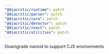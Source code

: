 ```yaml
---
"@diacritic/runtime": patch
"@diacritic/parser": patch
"@diacritic/core": patch
"@diacritic/detector": patch
"@diacritic/react": patch
"@diacritic/utilities": patch
---
```


Downgrade nanoid to support CJS environments
